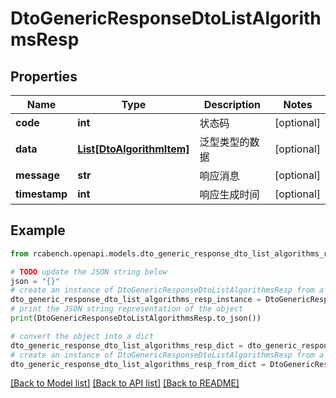 # DtoGenericResponseDtoListAlgorithmsResp


## Properties

Name | Type | Description | Notes
------------ | ------------- | ------------- | -------------
**code** | **int** | 状态码 | [optional] 
**data** | [**List[DtoAlgorithmItem]**](DtoAlgorithmItem.md) | 泛型类型的数据 | [optional] 
**message** | **str** | 响应消息 | [optional] 
**timestamp** | **int** | 响应生成时间 | [optional] 

## Example

```python
from rcabench.openapi.models.dto_generic_response_dto_list_algorithms_resp import DtoGenericResponseDtoListAlgorithmsResp

# TODO update the JSON string below
json = "{}"
# create an instance of DtoGenericResponseDtoListAlgorithmsResp from a JSON string
dto_generic_response_dto_list_algorithms_resp_instance = DtoGenericResponseDtoListAlgorithmsResp.from_json(json)
# print the JSON string representation of the object
print(DtoGenericResponseDtoListAlgorithmsResp.to_json())

# convert the object into a dict
dto_generic_response_dto_list_algorithms_resp_dict = dto_generic_response_dto_list_algorithms_resp_instance.to_dict()
# create an instance of DtoGenericResponseDtoListAlgorithmsResp from a dict
dto_generic_response_dto_list_algorithms_resp_from_dict = DtoGenericResponseDtoListAlgorithmsResp.from_dict(dto_generic_response_dto_list_algorithms_resp_dict)
```
[[Back to Model list]](../README.md#documentation-for-models) [[Back to API list]](../README.md#documentation-for-api-endpoints) [[Back to README]](../README.md)


